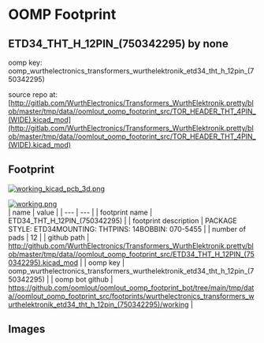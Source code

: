 # OOMP Footprint  
## ETD34_THT_H_12PIN_(750342295)  by none  
  
oomp key: oomp_wurthelectronics_transformers_wurthelektronik_etd34_tht_h_12pin_(750342295)  
  
source repo at: [http://gitlab.com/WurthElectronics/Transformers_WurthElektronik.pretty/blob/master/tmp/data//oomlout_oomp_footprint_src/TOR_HEADER_THT_4PIN_(WIDE).kicad_mod](http://gitlab.com/WurthElectronics/Transformers_WurthElektronik.pretty/blob/master/tmp/data//oomlout_oomp_footprint_src/TOR_HEADER_THT_4PIN_(WIDE).kicad_mod)  
## Footprint  
  
[![working_kicad_pcb_3d.png](working_kicad_pcb_3d_600.png)](working_kicad_pcb_3d.png)  
  
[![working.png](working_600.png)](working.png)  
| name | value | 
| --- | --- | 
| footprint name | ETD34_THT_H_12PIN_(750342295) | 
| footprint description | PACKAGE STYLE: ETD34MOUNTING: THTPINS: 14BOBBIN: 070-5455 | 
| number of pads | 12 | 
| github path | http://github.com/WurthElectronics/Transformers_WurthElektronik.pretty/blob/master/tmp/data//oomlout_oomp_footprint_src/ETD34_THT_H_12PIN_(750342295).kicad_mod | 
| oomp key | oomp_wurthelectronics_transformers_wurthelektronik_etd34_tht_h_12pin_(750342295) | 
| oomp bot github | https://github.com/oomlout/oomlout_oomp_footprint_bot/tree/main/tmp/data//oomlout_oomp_footprint_src/footprints/wurthelectronics_transformers_wurthelektronik_etd34_tht_h_12pin_(750342295)/working | 
## Images  
